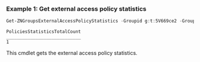 ### Example 1: Get external access policy statistics
```powershell
Get-ZNGroupsExternalAccessPolicyStatistics -Groupid g:t:5V669ce2 -GroupType tag
```

```output
PoliciesStatisticsTotalCount
____________________________
1
```

This cmdlet gets the external access policy statistics.
